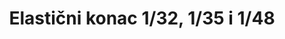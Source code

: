 ---
layout: product
title: "Elastični konac 1/32, 1/35 i 1/48"
price: "900" 
desc: "Elastični konac"
img_path: "/assets/img/AK9137.webp"
brand: "AK"
available: true
special_offer: true
new: false
soon: false
cat: "070000"
subcat: "070200"
subsubcat: "070201"
sifra: "AK9137"
popular: false
spec: true
---